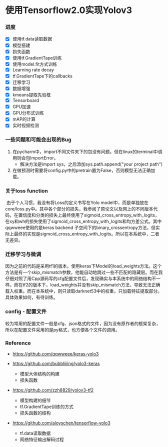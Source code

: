 # 使用Tensorflow2.0实现Yolov3

### 进度

- [x] 使用tf.data读取数据
- [x] 模型搭建
- [x] 损失函数
- [x] 使用tf.GradientTape训练
- [x] 使用model.fit方式训练
- [x] Learning rate decay
- [x] tf.GradientTape下的callbacks
- [x] 迁移学习
- [x] 数据增强
- [x] kmeans提取先验框
- [x] Tensorboard
- [x] GPU加速
- [x] GPU分布式训练
- [x] mAP的计算
- [x] 实时视频检测

### 一些问题和可能会出现的Bug

1. 在pycharm中，import不同文件夹下的包没有问题。但在linux的terminal中调用则会包ImportError。
	- 解决方法是import sys，之后添加sys.path.append("your project path")
2. 在做预测时需要将config.py中的pretrain置为False，否则模型无法正确加载。

### 关于loss  function

​		由于个人习惯，我没有将Loss的定义书写在Yolo model中，而是单独放在core/loss.py中。其中各个部分的损失，我参阅了原论文以及网上的不同版本代码，在置信度和分类的损失上最终使用了sigmoid_cross_entropy_with_logits，在xy和wh的损失使用了sigmoid_cross_entropy_with_logits和均方差公式。其中qqwweee使用的是keras backend 子空间下的binary_crossentropy方法，但实际上最终的实现是sigmoid_cross_entropy_with_logits。所以在本系统中，二者无差异。

### 迁移学习与微调

​		因为之前的代码是采用tf1的版本，使用keras下Model的load_weights方法。这个方法是有一个skip_mismatch参数，他能自动地跳过一些不匹配的隐藏层。而在我仔细对照了用Cpp源码写的cfg配置文件后，发现确实与本系统中的网络结构不一样。而在tf2的版本下，load_weights并没有skip_mismatch方法，导致无法正确载入权重。而在本系统中，则只读取darknet53中的权重，只加载特征提取部分。具体效果如何，有待训练。

### config - 配置文件

​		较为常用的配置文件一般是cfg、json格式的文件，因为没有原作者的框架复杂，所以在配置文件采用的是py格式，也方便各个文件的调用。

### Reference

- https://github.com/qqwweee/keras-yolo3
- https://github.com/bubbliiiing/yolo3-keras
	- 模型大体结构的构建
	- 损失函数

- https://github.com/zzh8829/yolov3-tf2
  - 模型构建的细节
  - tf.GradientTape训练的方式
  - 损失函数的结构

- https://github.com/aloyschen/tensorflow-yolo3
  - tf.data读取数据
  - 网络特征输出解码过程
